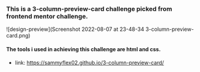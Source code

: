 ### This is a 3-column-preview-card challenge picked from frontend mentor challenge.
![design-preview](Screenshot 2022-08-07 at 23-48-34 3-column-preview-card.png)
#### The tools i used in achieving this challenge are html and css.
- link: https://sammyflex02.github.io/3-column-preview-card/